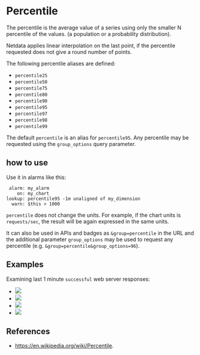 <!--
title: "Percentile"
description: "Use percentile in API queries and health entities to find the 'percentile' value from a sample, eliminating any unwanted spikes in the returned metrics."
custom_edit_url: https://github.com/netdata/netdata/edit/master/web/api/queries/percentile/README.md
-->

# Percentile

The percentile is the average value of a series using only the smaller N percentile of the values.
(a population or a probability distribution).

Netdata applies linear interpolation on the last point, if the percentile requested does not give a round number of
points.

The following percentile aliases are defined:

  - `percentile25`
  - `percentile50`
  - `percentile75`
  - `percentile80`
  - `percentile90`
  - `percentile95`
  - `percentile97`
  - `percentile98`
  - `percentile99`

The default `percentile` is an alias for `percentile95`.
Any percentile may be requested using the `group_options` query parameter.

## how to use

Use it in alarms like this:

```
 alarm: my_alarm
    on: my_chart
lookup: percentile95 -1m unaligned of my_dimension
  warn: $this > 1000
```

`percentile` does not change the units. For example, if the chart units is `requests/sec`, the result
will be again expressed in the same units. 

It can also be used in APIs and badges as `&group=percentile` in the URL and the additional parameter `group_options`
may be used to request any percentile (e.g. `&group=percentile&group_options=96`).

## Examples

Examining last 1 minute `successful` web server responses:

-   ![](https://registry.my-netdata.io/api/v1/badge.svg?chart=web_log_nginx.response_statuses&options=unaligned&dimensions=success&group=min&after=-60&label=min)
-   ![](https://registry.my-netdata.io/api/v1/badge.svg?chart=web_log_nginx.response_statuses&options=unaligned&dimensions=success&group=average&after=-60&label=average)
-   ![](https://registry.my-netdata.io/api/v1/badge.svg?chart=web_log_nginx.response_statuses&options=unaligned&dimensions=success&group=percentile95&after=-60&label=percentile95&value_color=orange)
-   ![](https://registry.my-netdata.io/api/v1/badge.svg?chart=web_log_nginx.response_statuses&options=unaligned&dimensions=success&group=max&after=-60&label=max)

## References

-   <https://en.wikipedia.org/wiki/Percentile>.
